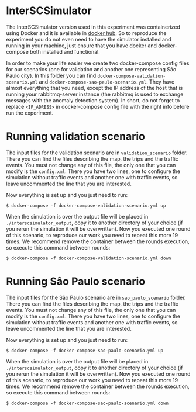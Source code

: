 # InterSCSimulator

The InterSCSimulator version used in this experiment was containerized using
Docker and it is available in [docker hub](https://hub.docker.com/r/kanashiro/interscsimulator/).
So to reproduce the experiment you do not even need to have the simulator
installed and running in your machine, just ensure that you have docker and
docker-compose both installed and functional.

In order to make your life easier we create two docker-compose config files for
our scenarios (one for validation and another one representing São Paulo city).
In this folder you can find `docker-compose-validation-scenario.yml` and
`docker-compose-sao-paulo-scenario.yml`. They have almost everything that you
need, except the IP address of the host that is running your rabbitmq-server
instance (the rabbitmq is used to exchange messages with the anomaly detection
system). In short, do not forget to replace `<IP_ADRESS>` in docker-compose
config file with the right info before run the experiment.

# Running validation scenario

The input files for the validation scenario are in `validation_scenario` folder.
There you can find the files describing the map, the trips and the traffic
events. You must not change any of this file, the only one that you can modify
is the `config.xml`. There you have two lines, one to configure the simulation
without traffic events and another one with traffic events, so leave
uncommented the line that you are interested.

Now everything is set up and you just need to run:

```
$ docker-compose -f docker-compose-validation-scenario.yml up
```

When the simulation is over the output file will be placed in
`./interscsimulator_output`, copy it to another directory of your choice (if
you rerun the simulation it will be overwritten). Now you executed one round of
this scenario, to reproduce our work you need to repeat this more 19 times.
We recommend remove the container between the rounds execution, so execute this
command between rounds:

```
$ docker-compose -f docker-compose-validation-scenario.yml down
```

# Running São Paulo scenario

The input files for the São Paulo scenario are in `sao_paulo_scenario` folder.
There you can find the files describing the map, the trips and the traffic
events. You must not change any of this file, the only one that you can modify
is the `config.xml`. There you have two lines, one to configure the simulation
without traffic events and another one with traffic events, so leave
uncommented the line that you are interested.

Now everything is set up and you just need to run:

```
$ docker-compose -f docker-compose-sao-paulo-scenario.yml up
```

When the simulation is over the output file will be placed in
`./interscsimulator_output`, copy it to another directory of your choice (if
you rerun the simulation it will be overwritten). Now you executed one round of
this scenario, to reproduce our work you need to repeat this more 19 times.
We recommend remove the container between the rounds execution, so execute this
command between rounds:

```
$ docker-compose -f docker-compose-sao-paulo-scenario.yml down
```
